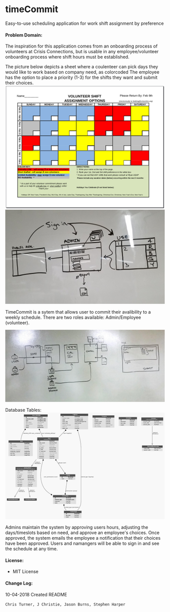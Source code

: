 # timeCommit
Easy-to-use scheduling application for work shift assignment by preference

#### Problem Domain:

The inspiration for this application comes from an onboarding process of volunteers at Crisis Connections, but is usable in any employee/volunteer onboarding process where shift hours must be established.

The picture below depicts a sheet where a coulenteer can pick days they would like to work based on company need, as colorcoded
The employee has the option to place a priority (1-3) for the shifts they want and submit their choices.
![v_sheet](https://github.com/timeCommit-easyAvailability/timeCommit/blob/master/assets/v-sheet.png) <br>
![wireframe](https://github.com/timeCommit-easyAvailability/timeCommit/blob/master/assets/20181002_163528.jpg) <br>

TimeCommit is a sytem that allows user to commit their avalibility to a weekly schedule.
There are two roles available: Admin/Employee (volunteer).

![wireframe2](https://github.com/timeCommit-easyAvailability/timeCommit/blob/master/assets/wireframe_6.jpg) <br>

Database Tables:
![wireframe2](https://github.com/timeCommit-easyAvailability/timeCommit/blob/master/assets/myapp_models.png) <br>

Admins maintain the system by approving users hours, adjusting the days/timeslots based on need, and approve an employee's choices. Once approved, the system emails the employee a notification that their choices have been approved. Users and namangers will be able to sign in and see the schedule at any time.


#### License:
- MIT License


#### Change Log:
10-04-2018 Created README



```python
Chris Turner, J Christie, Jason Burns, Stephen Harper
```

